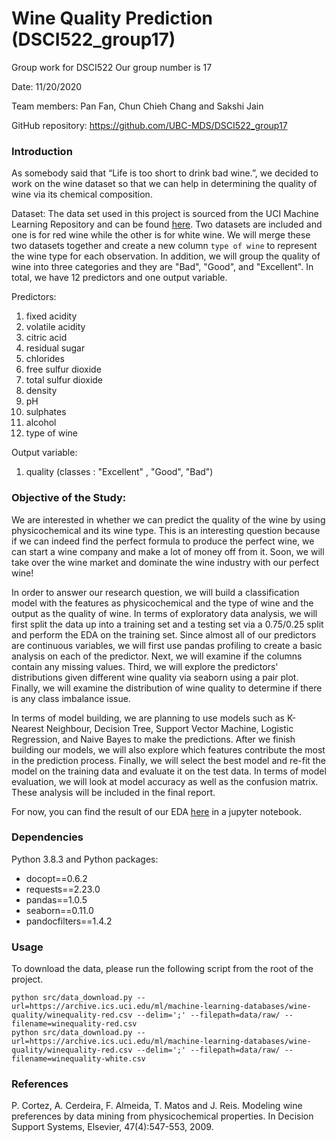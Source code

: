 # Wine Quality Prediction (DSCI522_group17)
Group work for DSCI522 Our group  number is 17

Date: 11/20/2020

Team members: Pan Fan, Chun Chieh Chang and Sakshi Jain

GitHub repository: https://github.com/UBC-MDS/DSCI522_group17

### Introduction

As somebody said that “Life is too short to drink bad wine.”, we decided to work on the wine dataset so that we can help in determining the quality of wine via its chemical composition.

Dataset: The data set used in this project is sourced from the UCI Machine Learning Repository and can be found [here](https://archive.ics.uci.edu/ml/datasets/Wine+Quality). Two datasets are included and one is for red wine while the other is for white wine. We will merge these two datasets together and create a new column `type of wine` to represent the wine type for each observation. In addition, we will group the quality of wine into three categories and they are "Bad", "Good", and "Excellent". In total, we have 12 predictors and one output variable.

Predictors:
1.	fixed acidity
2.	volatile acidity
3.	citric acid
4.	residual sugar
5.	chlorides
6.	free sulfur dioxide
7.	total sulfur dioxide
8.	density
9.	pH
10.	sulphates
11.	alcohol
12.	type of wine

Output variable:
1.	quality (classes : "Excellent" , "Good", "Bad")

### Objective of the Study:

We are interested in whether we can predict the quality of the wine by using physicochemical and its wine type. This is an interesting question because if we can indeed find the perfect formula to produce the perfect wine, we can start a wine company and make a lot of money off from it. Soon, we will take over the wine market and dominate the wine industry with our perfect wine!

In order to answer our research question, we will build a classification model with the features as physicochemical and the type of wine and the output as the quality of wine. In terms of exploratory data analysis, we will first split the data up into a training set and a testing set via a 0.75/0.25 split and perform the EDA on the training set. Since almost all of our predictors are continuous variables, we will first use pandas profiling to create a basic analysis on each of the predictor. Next, we will examine if the columns contain any missing values. Third, we will explore the predictors' distributions given different wine quality via seaborn using a pair plot. Finally, we will examine the distribution of wine quality to determine if there is any class imbalance issue.

In terms of model building, we are planning to use models such as K-Nearest Neighbour, Decision Tree, Support Vector Machine, Logistic Regression, and Naive Bayes to make the predictions. After we finish building our models, we will also explore which features contribute the most in the prediction process. Finally, we will select the best model and re-fit the model on the training data and evaluate it on the test data. In terms of model evaluation, we will look at model accuracy as well as the confusion matrix. These analysis will be included in the final report.

For now, you can find the result of our EDA [here](https://github.com/UBC-MDS/DSCI522_group17/tree/main/src) in a jupyter notebook.

### Dependencies

Python 3.8.3 and Python packages:

* docopt==0.6.2
* requests==2.23.0
* pandas==1.0.5
* seaborn==0.11.0
* pandocfilters==1.4.2


### Usage

To download the data, please run the following script from the root of the project.

    python src/data_download.py --url=https://archive.ics.uci.edu/ml/machine-learning-databases/wine-quality/winequality-red.csv --delim=';' --filepath=data/raw/ --filename=winequality-red.csv
    python src/data_download.py --url=https://archive.ics.uci.edu/ml/machine-learning-databases/wine-quality/winequality-red.csv --delim=';' --filepath=data/raw/ --filename=winequality-white.csv

### References

P. Cortez, A. Cerdeira, F. Almeida, T. Matos and J. Reis.
Modeling wine preferences by data mining from physicochemical properties. In Decision Support Systems, Elsevier, 47(4):547-553, 2009.